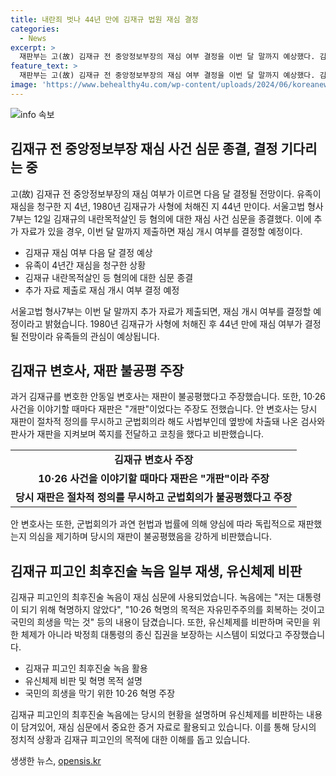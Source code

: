 ```yaml
---
title: 내란죄 벗나 44년 만에 김재규 법원 재심 결정
categories:
  - News
excerpt: >
  재판부는 고(故) 김재규 전 중앙정보부장의 재심 여부 결정을 이번 달 말까지 예상했다. 김재규의 변호인 안동일 변호사는 재판이 개판이라며 비판했고, 군법회의의 과정을 비판했다. 이에 대한 재심 여부 결정은 추가 자료 제출을 기다리는 중이며, 유족이 4년간 청구한 것이라고 전했다. 변호사는 김재규가 대통령을 살해한 사건을 선고할 때 재판이 제대로 이루어지지 않았다고 불만을 터뜨렸다. 재판부는 김재규의 최후진술 녹음을 일부 재생해 전달했다고 전했다.
feature_text: >
  재판부는 고(故) 김재규 전 중앙정보부장의 재심 여부 결정을 이번 달 말까지 예상했다. 김재규의 변호인 안동일 변호사는 재판이 개판이라며 비판했고, 군법회의의 과정을 비판했다. 이에 대한 재심 여부 결정은 추가 자료 제출을 기다리는 중이며, 유족이 4년간 청구한 것이라고 전했다. 변호사는 김재규가 대통령을 살해한 사건을 선고할 때 재판이 제대로 이루어지지 않았다고 불만을 터뜨렸다. 재판부는 김재규의 최후진술 녹음을 일부 재생해 전달했다고 전했다.
image: 'https://www.behealthy4u.com/wp-content/uploads/2024/06/koreanews.jpg'
---
```


<p><img src="https://www.behealthy4u.com/wp-content/uploads/2024/06/koreanews.jpg" alt="info 속보" /></p>

<h2 data-ke-size="size26">김재규 전 중앙정보부장 재심 사건 심문 종결, 결정 기다리는 중</h2>

<p data-ke-size="size16">고(故) 김재규 전 중앙정보부장의 재심 여부가 이르면 다음 달 결정될 전망이다. 유족이 재심을 청구한 지 4년, 1980년 김재규가 사형에 처해진 지 44년 만이다. 서울고법 형사7부는 12일 김재규의 내란목적살인 등 혐의에 대한 재심 사건 심문을 종결했다. 이에 추가 자료가 있을 경우, 이번 달 말까지 제출하면 재심 개시 여부를 결정할 예정이다.</p>

<ul>
    <li>김재규 재심 여부 다음 달 결정 예상</li>
    <li>유족이 4년간 재심을 청구한 상황</li>
    <li>김재규 내란목적살인 등 혐의에 대한 심문 종결</li>
    <li>추가 자료 제출로 재심 개시 여부 결정 예정</li>
</ul>

<p data-ke-size="size16">서울고법 형사7부는 이번 달 말까지 추가 자료가 제출되면, 재심 개시 여부를 결정할 예정이라고 밝혔습니다. 1980년 김재규가 사형에 처해진 후 44년 만에 재심 여부가 결정될 전망이라 유족들의 관심이 예상됩니다.</p>

<h2 data-ke-size="size26">김재규 변호사, 재판 불공평 주장</h2>

<p data-ke-size="size16">과거 김재규를 변호한 안동일 변호사는 재판이 불공평했다고 주장했습니다. 또한, 10·26 사건을 이야기할 때마다 재판은 "개판"이었다는 주장도 전했습니다. 안 변호사는 당시 재판이 절차적 정의를 무시하고 군법회의라 해도 사법부인데 옆방에 차출돼 나온 검사와 판사가 재판을 지켜보며 쪽지를 전달하고 코칭을 했다고 비판했습니다.</p>

<table>
    <tr>
        <td style="text-align: center; height: 17px;"><b>김재규 변호사 주장</b></td>
    </tr>
    <tr>
        <td style="text-align: center; height: 17px;"><b>10·26 사건을 이야기할 때마다 재판은 "개판"이라 주장</b></td>
    </tr>
    <tr>
        <td style="text-align: center; height: 17px;"><b>당시 재판은 절차적 정의를 무시하고 군법회의가 불공평했다고 주장</b></td>
    </tr>
</table>

<p data-ke-size="size16">안 변호사는 또한, 군법회의가 과연 헌법과 법률에 의해 양심에 따라 독립적으로 재판했는지 의심을 제기하며 당시의 재판이 불공평했음을 강하게 비판했습니다.</p>

<h2 data-ke-size="size26">김재규 피고인 최후진술 녹음 일부 재생, 유신체제 비판</h2>

<p data-ke-size="size16">김재규 피고인의 최후진술 녹음이 재심 심문에 사용되었습니다. 녹음에는 "저는 대통령이 되기 위해 혁명하지 않았다", "10·26 혁명의 목적은 자유민주주의를 회복하는 것이고 국민의 희생을 막는 것" 등의 내용이 담겼습니다. 또한, 유신체제를 비판하며 국민을 위한 체제가 아니라 박정희 대통령의 종신 집권을 보장하는 시스템이 되었다고 주장했습니다.</p>

<ul>
    <li>김재규 피고인 최후진술 녹음 활용</li>
    <li>유신체제 비판 및 혁명 목적 설명</li>
    <li>국민의 희생을 막기 위한 10·26 혁명 주장</li>
</ul>

<p data-ke-size="size16">김재규 피고인의 최후진술 녹음에는 당시의 현황을 설명하며 유신체제를 비판하는 내용이 담겨있어, 재심 심문에서 중요한 증거 자료로 활용되고 있습니다. 이를 통해 당시의 정치적 상황과 김재규 피고인의 목적에 대한 이해를 돕고 있습니다.</p>
생생한 뉴스, <a href="https://opensis.kr" rel="dofollow">opensis.kr</a>


